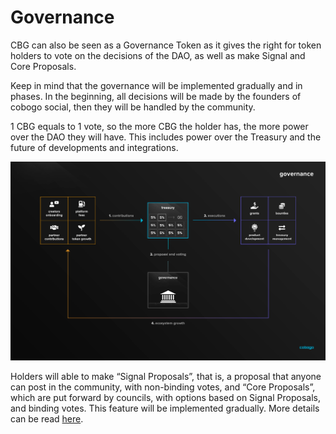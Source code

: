 # Governance

CBG can also be seen as a Governance Token as it gives the right for token holders to vote on the decisions of the DAO, as well as make Signal and Core Proposals.

Keep in mind that the governance will be implemented gradually and in phases. In the beginning, all decisions will be made by the founders of cobogo social, then they will be handled by the community.

1 CBG equals to 1 vote, so the more CBG the holder has, the more power over the DAO they will have. This includes power over the Treasury and the future of developments and integrations.

![](../../.gitbook/assets/governance.png)

Holders will able to make “Signal Proposals”, that is, a proposal that anyone can post in the community, with non-binding votes, and “Core Proposals”, which are put forward by councils, with options based on Signal Proposals, and binding votes. This feature will be implemented gradually. More details can be read [here](../../dao/governance.md).
